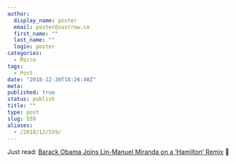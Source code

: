 ```yaml
---
author:
  display_name: poster
  email: poster@zastrow.co
  first_name: ""
  last_name: ""
  login: poster
categories:
  - Micro
tags:
  - Post
date: "2018-12-30T18:26:40Z"
meta:
published: true
status: publish
title: ""
type: post
slug: 559
aliases:
  - /2018/12/559/
---
```

<p>Just read: <a href="https://www.nytimes.com/2018/12/21/arts/music/obama-lin-manuel-miranda-hamilton.html">Barack Obama Joins Lin-Manuel Miranda on a ‘Hamilton’ Remix</a> 📰</p>
